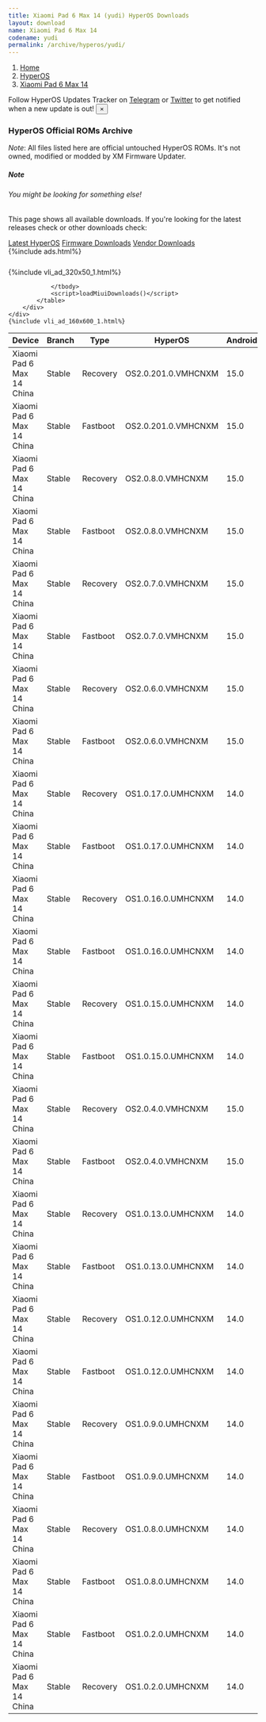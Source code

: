 ```yaml
---
title: Xiaomi Pad 6 Max 14 (yudi) HyperOS Downloads
layout: download
name: Xiaomi Pad 6 Max 14
codename: yudi
permalink: /archive/hyperos/yudi/
---
```

<nav aria-label="breadcrumb">
    <ol class="breadcrumb">
        <li class="breadcrumb-item"><a href="/">Home</a></li>
        <li class="breadcrumb-item"><a href="/hyperos/">HyperOS</a></li>
        <li class="breadcrumb-item active" aria-current="page"><a href="/hyperos/yudi/">Xiaomi Pad 6 Max 14</a></li>
    </ol>
</nav>
<div class="alert alert-primary alert-dismissible fade show" role="alert">
    Follow HyperOS Updates Tracker on <a href="https://t.me/MIUIUpdatesTracker" class="alert-link">Telegram</a>
     or <a href="https://twitter.com/MiFwUpdater" class="alert-link">Twitter</a> to get notified when a new update is out!
    <button type="button" class="close" data-dismiss="alert" aria-label="Close">
        <span aria-hidden="true">&times;</span>
    </button>
</div>

### HyperOS Official ROMs Archive
*Note*: All files listed here are official untouched HyperOS ROMs. It's not owned, modified or modded by XM Firmware Updater.
<div class="card">
  <div class="card-body">
    <h5 class="card-title">Note</h5>
    <h6 class="card-subtitle mb-2 text-muted">You might be looking for something else!</h6>
    <p class="card-text">This page shows all available downloads.
     If you're looking for the latest releases check or other downloads check:</p>
    <a href="/hyperos/yudi/" class="card-link">Latest HyperOS</a>
    <a href="/firmware/yudi/" class="card-link">Firmware Downloads</a>
    <a href="/vendor/yudi/" class="card-link">Vendor Downloads</a>
  </div>
</div>
{%include ads.html%}
<div class="row justify-content-center">
    <div class="col-10">
        <div class="table-responsive-md" style="margin-top: 25px;">
            {%include vli_ad_320x50_1.html%}
            <table id="miui" class="display dt-responsive nowrap compact table table-striped table-hover table-sm">
                <thead class="thead-dark">
                    <tr>
                        <th data-ref="device">Device</th>
                        <th data-ref="branch">Branch</th>
                        <th data-ref="type">Type</th>
                        <th data-ref="miui">HyperOS</th>
                        <th data-ref="android">Android</th>
                        <th data-ref="size">Size</th>
                        <th data-ref="size">Date</th>
                        <th data-ref="link">Link</th>
                    </tr>
                </thead>
                <tbody>
                <tr><td>Xiaomi Pad 6 Max 14 China</td><td>Stable</td><td>Recovery</td><td>OS2.0.201.0.VMHCNXM</td><td>15.0</td><td>6.9 GB</td><td>2025-06-10</td><td><a href="/hyperos/yudi/stable/OS2.0.201.0.VMHCNXM/">Download</a></td></tr>
<tr><td>Xiaomi Pad 6 Max 14 China</td><td>Stable</td><td>Fastboot</td><td>OS2.0.201.0.VMHCNXM</td><td>15.0</td><td>7.8 GB</td><td>2025-05-31</td><td><a href="/hyperos/yudi/stable/OS2.0.201.0.VMHCNXM/">Download</a></td></tr>
<tr><td>Xiaomi Pad 6 Max 14 China</td><td>Stable</td><td>Recovery</td><td>OS2.0.8.0.VMHCNXM</td><td>15.0</td><td>6.8 GB</td><td>2025-05-14</td><td><a href="/hyperos/yudi/stable/OS2.0.8.0.VMHCNXM/">Download</a></td></tr>
<tr><td>Xiaomi Pad 6 Max 14 China</td><td>Stable</td><td>Fastboot</td><td>OS2.0.8.0.VMHCNXM</td><td>15.0</td><td>7.7 GB</td><td>2025-04-18</td><td><a href="/hyperos/yudi/stable/OS2.0.8.0.VMHCNXM/">Download</a></td></tr>
<tr><td>Xiaomi Pad 6 Max 14 China</td><td>Stable</td><td>Recovery</td><td>OS2.0.7.0.VMHCNXM</td><td>15.0</td><td>6.8 GB</td><td>2025-04-02</td><td><a href="/hyperos/yudi/stable/OS2.0.7.0.VMHCNXM/">Download</a></td></tr>
<tr><td>Xiaomi Pad 6 Max 14 China</td><td>Stable</td><td>Fastboot</td><td>OS2.0.7.0.VMHCNXM</td><td>15.0</td><td>7.7 GB</td><td>2025-03-19</td><td><a href="/hyperos/yudi/stable/OS2.0.7.0.VMHCNXM/">Download</a></td></tr>
<tr><td>Xiaomi Pad 6 Max 14 China</td><td>Stable</td><td>Recovery</td><td>OS2.0.6.0.VMHCNXM</td><td>15.0</td><td>6.8 GB</td><td>2025-03-04</td><td><a href="/hyperos/yudi/stable/OS2.0.6.0.VMHCNXM/">Download</a></td></tr>
<tr><td>Xiaomi Pad 6 Max 14 China</td><td>Stable</td><td>Fastboot</td><td>OS2.0.6.0.VMHCNXM</td><td>15.0</td><td>7.7 GB</td><td>2025-02-19</td><td><a href="/hyperos/yudi/stable/OS2.0.6.0.VMHCNXM/">Download</a></td></tr>
<tr><td>Xiaomi Pad 6 Max 14 China</td><td>Stable</td><td>Recovery</td><td>OS1.0.17.0.UMHCNXM</td><td>14.0</td><td>6.0 GB</td><td>2024-12-23</td><td><a href="/hyperos/yudi/stable/OS1.0.17.0.UMHCNXM/">Download</a></td></tr>
<tr><td>Xiaomi Pad 6 Max 14 China</td><td>Stable</td><td>Fastboot</td><td>OS1.0.17.0.UMHCNXM</td><td>14.0</td><td>7.0 GB</td><td>2024-12-10</td><td><a href="/hyperos/yudi/stable/OS1.0.17.0.UMHCNXM/">Download</a></td></tr>
<tr><td>Xiaomi Pad 6 Max 14 China</td><td>Stable</td><td>Recovery</td><td>OS1.0.16.0.UMHCNXM</td><td>14.0</td><td>6.0 GB</td><td>2024-11-27</td><td><a href="/hyperos/yudi/stable/OS1.0.16.0.UMHCNXM/">Download</a></td></tr>
<tr><td>Xiaomi Pad 6 Max 14 China</td><td>Stable</td><td>Fastboot</td><td>OS1.0.16.0.UMHCNXM</td><td>14.0</td><td>6.8 GB</td><td>2024-11-18</td><td><a href="/hyperos/yudi/stable/OS1.0.16.0.UMHCNXM/">Download</a></td></tr>
<tr><td>Xiaomi Pad 6 Max 14 China</td><td>Stable</td><td>Recovery</td><td>OS1.0.15.0.UMHCNXM</td><td>14.0</td><td>6.0 GB</td><td>2024-10-22</td><td><a href="/hyperos/yudi/stable/OS1.0.15.0.UMHCNXM/">Download</a></td></tr>
<tr><td>Xiaomi Pad 6 Max 14 China</td><td>Stable</td><td>Fastboot</td><td>OS1.0.15.0.UMHCNXM</td><td>14.0</td><td>6.8 GB</td><td>2024-10-11</td><td><a href="/hyperos/yudi/stable/OS1.0.15.0.UMHCNXM/">Download</a></td></tr>
<tr><td>Xiaomi Pad 6 Max 14 China</td><td>Stable</td><td>Recovery</td><td>OS2.0.4.0.VMHCNXM</td><td>15.0</td><td>6.8 GB</td><td>2025-01-13</td><td><a href="/hyperos/yudi/stable/OS2.0.4.0.VMHCNXM/">Download</a></td></tr>
<tr><td>Xiaomi Pad 6 Max 14 China</td><td>Stable</td><td>Fastboot</td><td>OS2.0.4.0.VMHCNXM</td><td>15.0</td><td>7.8 GB</td><td>2025-01-09</td><td><a href="/hyperos/yudi/stable/OS2.0.4.0.VMHCNXM/">Download</a></td></tr>
<tr><td>Xiaomi Pad 6 Max 14 China</td><td>Stable</td><td>Recovery</td><td>OS1.0.13.0.UMHCNXM</td><td>14.0</td><td>6.0 GB</td><td>2024-09-25</td><td><a href="/hyperos/yudi/stable/OS1.0.13.0.UMHCNXM/">Download</a></td></tr>
<tr><td>Xiaomi Pad 6 Max 14 China</td><td>Stable</td><td>Fastboot</td><td>OS1.0.13.0.UMHCNXM</td><td>14.0</td><td>6.8 GB</td><td>2024-09-10</td><td><a href="/hyperos/yudi/stable/OS1.0.13.0.UMHCNXM/">Download</a></td></tr>
<tr><td>Xiaomi Pad 6 Max 14 China</td><td>Stable</td><td>Recovery</td><td>OS1.0.12.0.UMHCNXM</td><td>14.0</td><td>6.0 GB</td><td>2024-08-22</td><td><a href="/hyperos/yudi/stable/OS1.0.12.0.UMHCNXM/">Download</a></td></tr>
<tr><td>Xiaomi Pad 6 Max 14 China</td><td>Stable</td><td>Fastboot</td><td>OS1.0.12.0.UMHCNXM</td><td>14.0</td><td>6.8 GB</td><td>2024-08-07</td><td><a href="/hyperos/yudi/stable/OS1.0.12.0.UMHCNXM/">Download</a></td></tr>
<tr><td>Xiaomi Pad 6 Max 14 China</td><td>Stable</td><td>Recovery</td><td>OS1.0.9.0.UMHCNXM</td><td>14.0</td><td>5.9 GB</td><td>2024-06-13</td><td><a href="/hyperos/yudi/stable/OS1.0.9.0.UMHCNXM/">Download</a></td></tr>
<tr><td>Xiaomi Pad 6 Max 14 China</td><td>Stable</td><td>Fastboot</td><td>OS1.0.9.0.UMHCNXM</td><td>14.0</td><td>6.8 GB</td><td>2024-05-30</td><td><a href="/hyperos/yudi/stable/OS1.0.9.0.UMHCNXM/">Download</a></td></tr>
<tr><td>Xiaomi Pad 6 Max 14 China</td><td>Stable</td><td>Recovery</td><td>OS1.0.8.0.UMHCNXM</td><td>14.0</td><td>5.9 GB</td><td>2024-04-03</td><td><a href="/hyperos/yudi/stable/OS1.0.8.0.UMHCNXM/">Download</a></td></tr>
<tr><td>Xiaomi Pad 6 Max 14 China</td><td>Stable</td><td>Fastboot</td><td>OS1.0.8.0.UMHCNXM</td><td>14.0</td><td>6.8 GB</td><td>2024-03-27</td><td><a href="/hyperos/yudi/stable/OS1.0.8.0.UMHCNXM/">Download</a></td></tr>
<tr><td>Xiaomi Pad 6 Max 14 China</td><td>Stable</td><td>Fastboot</td><td>OS1.0.2.0.UMHCNXM</td><td>14.0</td><td>6.8 GB</td><td>2023-12-18</td><td><a href="/hyperos/yudi/stable/OS1.0.2.0.UMHCNXM/">Download</a></td></tr>
<tr><td>Xiaomi Pad 6 Max 14 China</td><td>Stable</td><td>Recovery</td><td>OS1.0.2.0.UMHCNXM</td><td>14.0</td><td>5.9 GB</td><td>2023-12-07</td><td><a href="/hyperos/yudi/stable/OS1.0.2.0.UMHCNXM/">Download</a></td></tr>

                </tbody>
                <script>loadMiuiDownloads()</script>
            </table>
        </div>
    </div>
    {%include vli_ad_160x600_1.html%}
</div>
